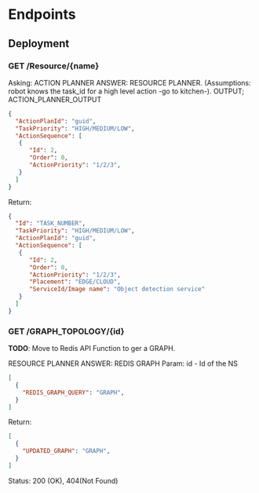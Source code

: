 # Endpoints

## Deployment

### GET /Resource/{name}

Asking: ACTION PLANNER  ANSWER: RESOURCE PLANNER.
(Assumptions: robot knows the task_id for a high level action -go to kitchen-).
OUTPUT; ACTION_PLANNER_OUTPUT

```json
{  
  "ActionPlanId": "guid",
  "TaskPriority": "HIGH/MEDIUM/LOW",
  "ActionSequence": [
   {
      "Id": 2,
      "Order": 0,
      "ActionPriority": "1/2/3",      
   } 
  ]
}
```

Return:

```json
{
  "Id": "TASK_NUMBER",
  "TaskPriority": "HIGH/MEDIUM/LOW",
  "ActionPlanId": "guid",
  "ActionSequence": [
   {
      "Id": 2,
      "Order": 0,      
      "ActionPriority": "1/2/3",
      "Placement": "EDGE/CLOUD",
      "ServiceId/Image name": "Object detection service"
   } 
  ]
}

```

### GET /GRAPH_TOPOLOGY/{id}

**TODO**: Move to Redis API
Function to ger a GRAPH.

RESOURCE PLANNER ANSWER: REDIS GRAPH
Param: id - Id of the NS

```json
[
  {
    "REDIS_GRAPH_QUERY": "GRAPH",
  }
]
```

Return:

```json
[
  {
    "UPDATED_GRAPH": "GRAPH",
  }
]
```

Status: 200 (OK), 404(Not Found)
